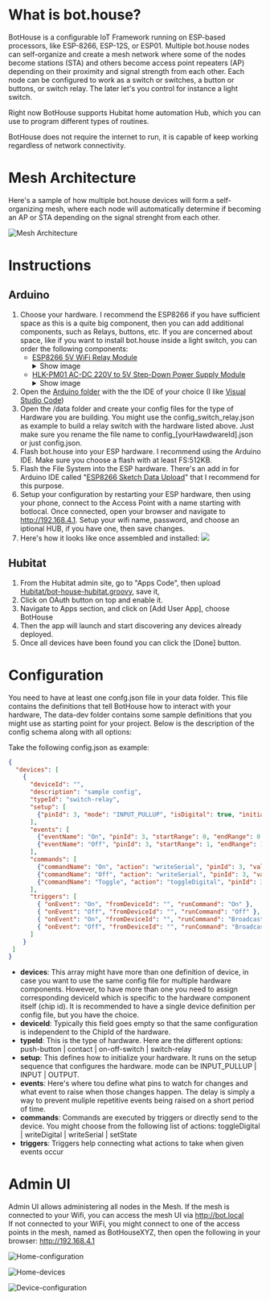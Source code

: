# What is bot.house?
BotHouse is a configurable IoT Framework running on ESP-based processors, like ESP-8266, ESP-12S, or ESP01. Multiple bot.house nodes can self-organize and create a mesh network where some of the nodes become stations (STA) and others become access point repeaters (AP) depending on their proximity and signal strength from each other. Each node can be configured to work as a switch or switches, a button or buttons, or switch relay. The later let's you control for instance a light switch.

Right now BotHouse supports Hubitat home automation Hub, which you can use to program different types of routines.

BotHouse does not require the internet to run, it is capable of keep working regardless of network connectivity.

# Mesh Architecture
Here's a sample of how multiple bot.house devices will form a self-organizing mesh, where each node will automatically determine if becoming an AP or STA depending on the signal strenght from each other. 

![Mesh Architecture](screenshots/mesh-architecture.png)

# Instructions

## Arduino
1. Choose your hardware. I recommend the ESP8266 if you have sufficient space as this is a quite big component, then you can add additional components, such as Relays, buttons, etc. If you are concerned about space, like if you want to install bot.house inside a light switch, you can order the following components: 
   - [ESP8266 5V WiFi Relay Module](https://amzn.to/36h0xXX) <details><summary>Show image</summary>![](screenshots/ESP8266WiFiRelayModule.PNG)</details>
   - [HLK-PM01 AC-DC 220V to 5V Step-Down Power Supply Module](https://amzn.to/39m590Q) <details><summary>Show image</summary>![](screenshots/HLK-PM01.PNG)</details>
1. Open the [Arduino folder](https://github.com/ljbotero/bot.house/tree/main/Arduino) with the the IDE of your choice (I like [Visual Studio Code](https://code.visualstudio.com/))
1. Open the /data folder and create your config files for the type of Hardware you are building. You might use the config_switch_relay.json as example to build a relay switch with the hardware listed above. Just make sure you rename the file name to config_[yourHawdwareId].json or just config.json.
1. Flash bot.house into your ESP hardware. I recommend using the Arduino IDE. Make sure you choose a flash with at least FS:512KB.
1. Flash the File System into the ESP hardware. There's an add in for Arduino IDE called "[ESP8266 Sketch Data Upload](https://github.com/esp8266/arduino-esp8266fs-plugin)" that I recommend for this purpose.
1. Setup your configuration by restarting your ESP hardware, then using your phone, connect to the Access Point with a name starting with botlocal. Once connected, open your browser and navigate to http://192.168.4.1. Setup your wifi name, password, and choose an iptional HUB, if you have one, then save changes.
1. Here's how it looks like once assembled and installed:
   ![](screenshots/esp01-relay.png)

## Hubitat
1. From the Hubitat admin site, go to "Apps Code", then upload [Hubitat/bot-house-hubitat.groovy](Hubitat/bot-house-hubitat.groovy), save it, 
1. Click on OAuth button on top and enable it.
1. Navigate to Apps section, and click on [Add User App], choose BotHouse
1. Then the app will launch and start discovering any devices already deployed.
1. Once all devices have been found you can click the [Done] button.

# Configuration
You need to have at least one confg.json file in your data folder. This file contains the definitions that tell BotHouse how to interact with your hardware, The data-dev folder contains some sample definitions that you might use as starting point for your project. Below is the description of the config schema along with all options:

Take the following config.json as example:
```json
{
  "devices": [   
    {
      "deviceId": "",
      "description": "sample config",
      "typeId": "switch-relay",
      "setup": [
        {"pinId": 3, "mode": "INPUT_PULLUP", "isDigital": true, "initialValue": 1 }
      ],
      "events": [
        {"eventName": "On", "pinId": 3, "startRange": 0, "endRange": 0, "isDigital": true, "delay": 500 }, 
        {"eventName": "Off", "pinId": 3, "startRange": 1, "endRange": 1, "isDigital": true, "delay": 500}
      ],
      "commands": [
        {"commandName": "On", "action": "writeSerial", "pinId": 3, "value": 0, "values": "A00101A2" }, 
        {"commandName": "Off", "action": "writeSerial", "pinId": 3, "value": 1, "values": "A00100A1" },
        {"commandName": "Toggle", "action": "toggleDigital", "pinId": 3 }
      ],
      "triggers": [
        { "onEvent": "On", "fromDeviceId": "", "runCommand": "On" },
        { "onEvent": "Off", "fromDeviceId": "", "runCommand": "Off" },
        { "onEvent": "On", "fromDeviceId": "", "runCommand": "Broadcast" },
        { "onEvent": "Off", "fromDeviceId": "", "runCommand": "Broadcast" }
      ]
    }
 ]
}
```
* **devices**: This array might have more than one definition of device, in case you want to use the same config file for multiple hardware components. However, to have more than one you need to assign corresponding deviceId which is specific to the hardware component itself (chip id). It is recommended to have a single device definition per config file, but you have the choice.
* **deviceId**: Typically this field goes empty so that the same configuration is independent to the ChipId of the hardware.
* **typeId**: This is the type of hardware. Here are the different options: push-button | contact | on-off-switch | switch-relay
* **setup**: This defines how to initialize your hardware. It runs on the setup sequence that configures the hardware. mode can be INPUT_PULLUP | INPUT | OUTPUT.
* **events**: Here's where tou define what pins to watch for changes and what event to raise when those changes happen. The delay is simply a way to prevent muliple repetitive events being raised on a short period of time.
* **commands**: Commands are executed by triggers or directly send to the device. You might choose from the following list of actions: toggleDigital | writeDigital | writeSerial | setState
* **triggers**: Triggers help connecting what actions to take when given events occur
   
# Admin UI

Admin UI allows administering all nodes in the Mesh. If the mesh is connected to your Wifi, you can access the mesh UI via http://bot.local  
If not connected to your WiFi, you might connect to one of the access points in the mesh, named as BotHouseXYZ, then open the following in your browser: http://192.168.4.1

![Home-configuration](screenshots/home-configuration.png)

![Home-devices](screenshots/home-devices.png)

![Device-configuration](screenshots/Device-configuration.png)